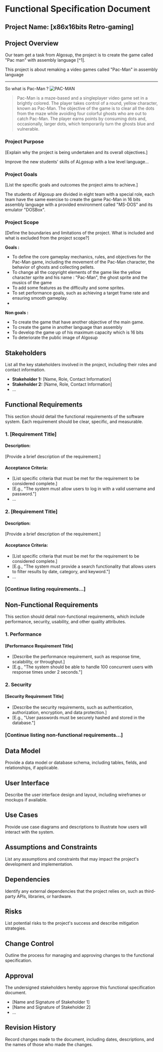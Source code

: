 
# Functional Specification Document

## Project Name: [x86x16bits Retro-gaming]

## Project Overview


Our team get a task from Algosup, the project is to create the game called "Pac man" with assembly language [^1].

This project is about remaking a video games called "Pac-Man" in assembly language

---
 So what is Pac-Man ?
![PAC-MAN](https://ocremix.org/files/images/games/arc/2/pac-man-arc-title-80834.jpg)

>Pac-Man is a maze-based and a singleplayer video game set in a brightly colored. The player takes control of a round, yellow character, known as Pac-Man. The objective of the game is to clear all the dots from the maze while avoiding four colorful ghosts who are out to catch Pac-Man. The player earns points by consuming dots and, occasionally, larger dots, which temporarily turn the ghosts blue and vulnerable.

### Project Purpose

[Explain why the project is being undertaken and its overall objectives.]

Improve the new students' skills of ALgosup with a low level language...

### Project Goals

[List the specific goals and outcomes the project aims to achieve.]

The students of Algosup are divided in eight team with a special role, each team have the same exercise to create the game Pac-Man in 16 bits assembly language with a provided environment called "MS-DOS" and its emulator "DOSBox".

### Project Scope

[Define the boundaries and limitations of the project. What is included and what is excluded from the project scope?]

**Goals :**

- To define the core gameplay mechanics, rules, and objectives for the Pac-Man game, including the movement of the Pac-Man character, the behavior of ghosts and collecting pellets.
- To change all the copyright elements of the game like the yellow character sprite and his name : "Pac-Man",  the ghost sprite and the musics of the game 
- To add some features as the difficulty and some sprites.
- To set performance goals, such as achieving a target frame rate and ensuring smooth gameplay.
- 

**Non goals :**
- To create the game that have another objective of the main game.
- To create the game in another language than assembly
- To develop the game up of his maximum capacity which is 16 bits
- To deteriorate the public image of Algosup

## Stakeholders

List all the key stakeholders involved in the project, including their roles and contact information.

- **Stakeholder 1:** [Name, Role, Contact Information]
- **Stakeholder 2:** [Name, Role, Contact Information]
- ...

## Functional Requirements

This section should detail the functional requirements of the software system. Each requirement should be clear, specific, and measurable.

### 1. [Requirement Title]

#### Description:

[Provide a brief description of the requirement.]

#### Acceptance Criteria:

- [List specific criteria that must be met for the requirement to be considered complete.]
- [E.g., "The system must allow users to log in with a valid username and password."]
- ...

### 2. [Requirement Title]

#### Description:

[Provide a brief description of the requirement.]

#### Acceptance Criteria:

- [List specific criteria that must be met for the requirement to be considered complete.]
- [E.g., "The system must provide a search functionality that allows users to filter results by date, category, and keyword."]
- ...

### [Continue listing requirements...]

## Non-Functional Requirements

This section should detail non-functional requirements, which include performance, security, usability, and other quality attributes.

### 1. Performance

#### [Performance Requirement Title]

- [Describe the performance requirement, such as response time, scalability, or throughput.]
- [E.g., "The system should be able to handle 100 concurrent users with response times under 2 seconds."]

### 2. Security

#### [Security Requirement Title]

- [Describe the security requirements, such as authentication, authorization, encryption, and data protection.]
- [E.g., "User passwords must be securely hashed and stored in the database."]

### [Continue listing non-functional requirements...]

## Data Model

Provide a data model or database schema, including tables, fields, and relationships, if applicable.

## User Interface

Describe the user interface design and layout, including wireframes or mockups if available.

## Use Cases

Provide use case diagrams and descriptions to illustrate how users will interact with the system.

## Assumptions and Constraints

List any assumptions and constraints that may impact the project's development and implementation.

## Dependencies

Identify any external dependencies that the project relies on, such as third-party APIs, libraries, or hardware.

## Risks

List potential risks to the project's success and describe mitigation strategies.

## Change Control

Outline the process for managing and approving changes to the functional specification.

## Approval

The undersigned stakeholders hereby approve this functional specification document.

- [Name and Signature of Stakeholder 1]
- [Name and Signature of Stakeholder 2]
- ...

## Revision History

Record changes made to the document, including dates, descriptions, and the names of those who made the changes.